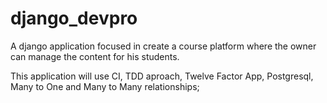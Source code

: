 # django_devpro
A django application focused in create a course platform where the owner can manage the content for his students. 

This application will use CI, TDD aproach, Twelve Factor App, Postgresql, Many to One and Many to Many relationships;

